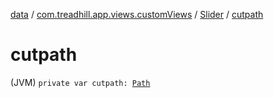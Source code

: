 [data](../../index.md) / [com.treadhill.app.views.customViews](../index.md) / [Slider](index.md) / [cutpath](./cutpath.md)

# cutpath

(JVM) `private var cutpath: `[`Path`](https://developer.android.com/reference/android/graphics/Path.html)